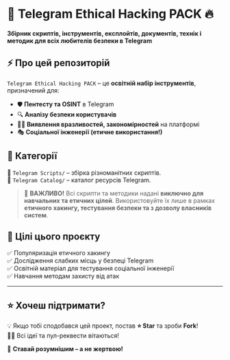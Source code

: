 # 🚀 Telegram Ethical Hacking PACK 🔥  
**Збірник скриптів, інструментів, експлойтів, документів, технік і методик для всіх любителів безпеки в Telegram**  

## ⚡ Про цей репозиторій  
`Telegram Ethical Hacking PACK` – це **освітній набір інструментів**, призначений для:
- 🛡️ **Пентесту та OSINT** в Telegram  
- 🔍 **Аналізу безпеки користувачів**  
- 🕵️‍♂️ **Виявлення вразливостей, закономірностей** на платформі  
- 🎭 **Соціальної інженерії (етичне використання!)**

## 📂 Категорії
📁 `Telegram Scripts/` – збірка різноманітних скриптів.  
📁 `Telegram Catalog/` – каталог ресурсів Telegram.

> 🚨 **ВАЖЛИВО!** Всі скрипти та методики надані **виключно для навчальних та етичних цілей**. Використовуйте їх лише в рамках **етичного хакингу, тестування безпеки та з дозволу власників систем**. 

## 🎯 Цілі цього проєкту  

✅ Популяризація етичного хакингу  
✅ Дослідження слабких місць у безпеці Telegram  
✅ Освітній матеріал для тестування соціальної інженерії  
✅ Навчання методам захисту від атак

---

## ⭐ Хочеш підтримати?  

💡 Якщо тобі сподобався цей проект, постав **⭐ Star** та зроби **Fork**!  
👨‍💻 Всі ідеї та пул-реквести вітаються!  

🚀 **Ставай розумнішим – а не жертвою!**  
